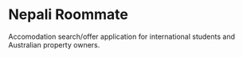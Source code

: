# Nepali Roommate

Accomodation search/offer application for international students and Australian property owners.
